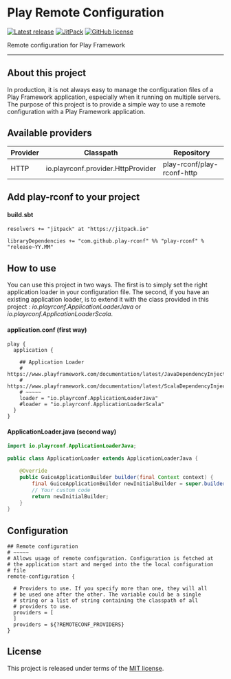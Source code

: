 # Play Remote Configuration


[![Latest release](https://img.shields.io/badge/latest_release-18.04-orange.svg)](https://github.com/play-rconf/play-rconf/releases)
[![JitPack](https://jitpack.io/v/play-rconf/play-rconf.svg)](https://jitpack.io/#play-rconf/play-rconf-http)
[![GitHub license](https://img.shields.io/badge/license-MIT-blue.svg)](https://raw.githubusercontent.com/play-rconf/play-rconf/master/LICENSE)

Remote configuration for Play Framework
*****

## About this project
In production, it is not always easy to manage the configuration files of a
Play Framework application, especially when it running on multiple servers.
The purpose of this project is to provide a simple way to use a remote
configuration with a Play Framework application.



## Available providers

| Provider   | Classpath                          | Repository                 |
|------------|------------------------------------|----------------------------|
| HTTP       | io.playrconf.provider.HttpProvider | play-rconf/play-rconf-http |



## Add play-rconf to your project

#### build.sbt

```sbtshell
resolvers += "jitpack" at "https://jitpack.io"

libraryDependencies += "com.github.play-rconf" %% "play-rconf" % "release~YY.MM"
```



## How to use

You can use this project in two ways. The first is to simply set the right
application loader in your configuration file. The second, if you have an
existing application loader, is to extend it with the class provided in this
project : _io.playrconf.ApplicationLoaderJava_ or _io.playrconf.ApplicationLoaderScala_.


#### application.conf (first way)

```hocon
play {
  application {

    ## Application Loader
    # https://www.playframework.com/documentation/latest/JavaDependencyInjection
    # https://www.playframework.com/documentation/latest/ScalaDependencyInjection
    # ~~~~~
    loader = "io.playrconf.ApplicationLoaderJava"
    #loader = "io.playrconf.ApplicationLoaderScala"
  }
}
```


#### ApplicationLoader.java (second way)

```java
import io.playrconf.ApplicationLoaderJava;

public class ApplicationLoader extends ApplicationLoaderJava {

    @Override
    public GuiceApplicationBuilder builder(final Context context) {
        final GuiceApplicationBuilder newInitialBuilder = super.builder(context);
        // Your custom code
        return newInitialBuilder;
    }
}
```



## Configuration

```hocon
## Remote configuration
# ~~~~~
# Allows usage of remote configuration. Configuration is fetched at
# the application start and merged into the the local configuration
# file
remote-configuration {

  # Providers to use. If you specify more than one, they will all
  # be used one after the other. The variable could be a single
  # string or a list of string containing the classpath of all
  # providers to use.
  providers = [
  ]
  providers = ${?REMOTECONF_PROVIDERS}
}
```



## License
This project is released under terms of the [MIT license](https://raw.githubusercontent.com/play-rconf/play-rconf/master/LICENSE).
